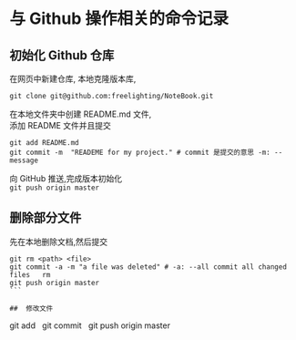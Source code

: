 # 与 Github 操作相关的命令记录

## 初始化 Github 仓库  
在网页中新建仓库, 
本地克隆版本库,  
```shell
git clone git@github.com:freelighting/NoteBook.git
```
在本地文件夹中创建 README.md 文件,  
添加 README 文件并且提交  
```shell
git add README.md  
git commit -m  "READEME for my project." # commit 是提交的意思 -m: --message
```  
向 GitHub 推送,完成版本初始化    
`git push origin master`
## 删除部分文件
先在本地删除文档,然后提交  
```
git rm <path> <file>
git commit -a -m "a file was deleted" # -a: --all commit all changed files   rm
git push origin master
```  

##  修改文件
```
git add <file>  
git commit  
git push origin master
```

